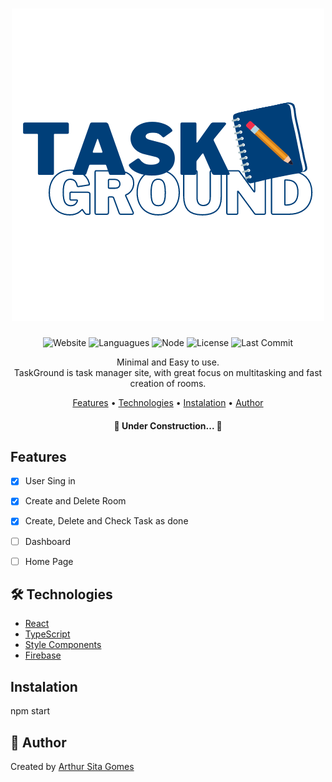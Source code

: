 <h1 align="center">
  <img src="Github/Images/TaskGround.png" />
</h1>

<p align="center">
	<img alt="Website" src="https://img.shields.io/website?down_color=red&down_message=offline&up_color=blue&up_message=online&url=https%3A%2F%2Ftaskground.netlify.app" />
	<img alt="Languagues" src="https://img.shields.io/github/languages/count/SitaGomes/TaskGround" />
	<img alt="Node" src="https://img.shields.io/node/v/npm" />
	<img alt="License" src="https://img.shields.io/badge/license-MIT-brightgreen" />
	<img alt="Last Commit" src="https://img.shields.io/github/last-commit/SitaGomes/TaskGround"/>
	
</p>

<p align="center"> 
	Minimal and Easy to use. <br>
	TaskGround is task manager site, with great focus on multitasking and fast creation of rooms.
</p>


<p align="center">
 <a href="#features">Features</a> •
 <a href="#technologies">Technologies</a> •
 <a href="#instalation">Instalation</a> •
 <a href="#author">Author</a> 
</p>


<h4 align="center"> 
	🚧 Under Construction...  🚧
</h4>

## **Features**

- [x] User Sing in
- [x] Create and Delete Room
- [x] Create, Delete and Check Task as done
- [ ] Dashboard
- [ ] Home Page


## 🛠 **Technologies** 

* [React](https://pt-br.reactjs.org/)
* [TypeScript](https://www.typescriptlang.org/)
* [Style Components](https://styled-components.com/)
* [Firebase](https://firebase.com/)


## **Instalation**

<p>npm start</p>


## 👋 **Author**

Created by <a href="github.com/SitaGomes">Arthur Sita Gomes</a>

